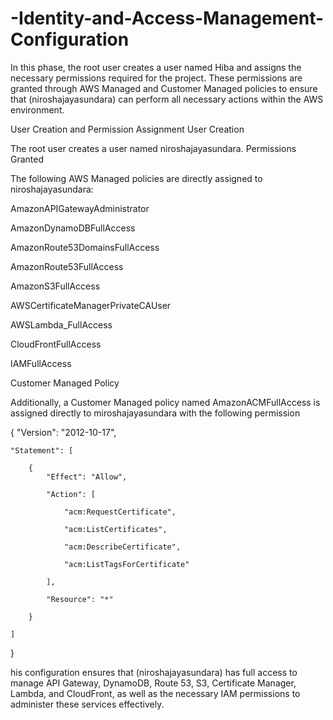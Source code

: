 # -Identity-and-Access-Management-Configuration
In this phase, the root user creates a user named Hiba and assigns the necessary permissions required for the project. These permissions are granted through AWS Managed and Customer Managed policies to ensure that (niroshajayasundara) can perform all necessary actions within the AWS environment.

User Creation and Permission Assignment
User Creation

The root user creates a user named niroshajayasundara.
Permissions Granted

The following AWS Managed policies are directly assigned to niroshajayasundara:


AmazonAPIGatewayAdministrator

AmazonDynamoDBFullAccess

AmazonRoute53DomainsFullAccess

AmazonRoute53FullAccess

AmazonS3FullAccess

AWSCertificateManagerPrivateCAUser

AWSLambda_FullAccess

CloudFrontFullAccess

IAMFullAccess

Customer Managed Policy

Additionally, a Customer Managed policy named AmazonACMFullAccess is assigned directly to miroshajayasundara with the following permission

{
    "Version": "2012-10-17",
    
    "Statement": [
    
        {
            "Effect": "Allow",
            
            "Action": [
            
                "acm:RequestCertificate",
                
                "acm:ListCertificates",
                
                "acm:DescribeCertificate",
                
                "acm:ListTagsForCertificate"
                
            ],
            
            "Resource": "*"
            
        }
        
    ]
    
}



his configuration ensures that (niroshajayasundara) has full access to manage API Gateway, DynamoDB, Route 53, S3, Certificate Manager, Lambda, and CloudFront, as well as the necessary IAM permissions to administer these services effectively.
